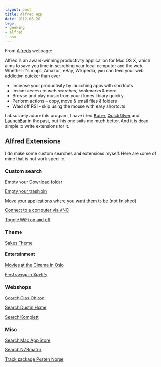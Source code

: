 ```yaml
---
layout: post
title: Alfred App
date: 2012-06-20
tags:
- geeking
- alfred
- osx
---
```


From [Alfreds](http://www.alfredapp.com/) webpage:

Alfred is an award-winning productivity application for Mac OS X, which aims to save you time in searching your local computer and the web. Whether it's maps, Amazon, eBay, Wikipedia, you can feed your web addiction quicker than ever.

*	Increase your productivity by launching apps with shortcuts
*	Instant access to web searches, bookmarks & more
*	Browse and play music from your iTunes library quickly
*	Perform actions – copy, move & email files & folders
*	Ward off RSI – skip using the mouse with easy shortcuts

I absolutely adore this program, I have tried [Butler](http://manytricks.com/butler/), [QuickSilver](http://qsapp.com) and [LaunchBar](http://www.obdev.at/products/launchbar/index.html) in the past, but this one suits me much better. And it is dead simple to write extensions for it.

## Alfred Extensions

I do make some custom searches and extensions myself. Here are some of mine that is not work specific.

### Custom search

[Empty your Download folder](/projects/alfred/Empty_Downloads_Folder.alfredextension)

[Empty your trash bin](/projects/alfred/Empty_Trash.alfredextension)

[Move your applications where you want them to be](/projects/alfred/Move_Windows.alfredextension) (not finished)

[Connect to a computer via VNC](/projects/alfred/ScreenSharing.alfredextension)

[Toggle WiFi on and off](/projects/alfred/Toggle_Wifi.alfredextension)

### Theme

[Sakes Theme](/projects/alfred/Sakes_Themes.alfredtheme)


#### Entertainment

[Movies at the Cinema in Oslo](alfredapp://customsearch/Kino%20i%20Oslo/kino/utf8/url=http://www.google.no/movies?q={query}&btnG=S%C3%B8k+Filmer&near=Oslo)

[Find songs in Spotify](alfredapp://customsearch/Spotify/sp/ascii/url=spotify:search:{query})

### Webshops

[Search Clas Ohlson](alfredapp://customsearch/Clas%20Ohlson/clas/utf8/url=http://www.clasohlson.com/no/view/content/search?N=0&Ntk=All&Ntt={query}*)

[Search Dustin Home](alfredapp://customsearch/Dustin/dustin/utf8/url=http://www.dustinhome.no/search/{query})

[Search Komplett](alfredapp://customsearch/Komplett/komplett/utf8/url=http://www.komplett.no/k/search.aspx?q={query})

### Misc

[Search Mac App Store](alfredapp://customsearch/Mac%20App%20Store%20for/mas/utf8/url=macappstore://ax.search.itunes.apple.com/WebObjects/MZSearch.woa/wa/search?q={query})

[Search NZBmatrix](alfredapp://customsearch/NZBmatrix/nzb/ascii/url=http://nzbmatrix.com/nzb-search.php?search={query}&cat=0)

[Track package Posten Norge](alfredapp://customsearch/Pakkesporing/posten/ascii/url=http://sporing.posten.no/sporing.html?lang=no&q={query}&submit=)